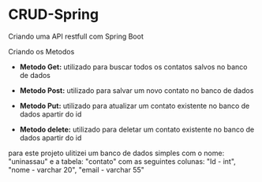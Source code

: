 # CRUD-Spring

Criando uma API restfull com Spring Boot

Criando os Metodos

* __Metodo Get:__
  utilizado para buscar todos os contatos salvos no banco de dados

* __Metodo Post:__
  utilizado para salvar um novo contato no banco de dados

* __Metodo Put:__
  utilizado para atualizar um contato existente no banco de dados apartir do id

* __Metodo delete:__
  utilizado para deletar um contato existente no banco de dados apartir do id


para este projeto ulitizei um banco de dados simples com o nome: "uninassau"
e a tabela: "contato" com as seguintes colunas: "Id - int", "nome - varchar 20", "email - varchar 55" 
